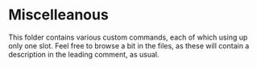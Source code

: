 # Miscelleanous
This folder contains various custom commands, each of which using up only one slot.
Feel free to browse a bit in the files, as these will contain a description in the leading comment, as usual.